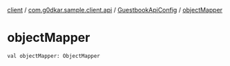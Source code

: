 [client](../../index.md) / [com.g0dkar.sample.client.api](../index.md) / [GuestbookApiConfig](index.md) / [objectMapper](./object-mapper.md)

# objectMapper

`val objectMapper: ObjectMapper`